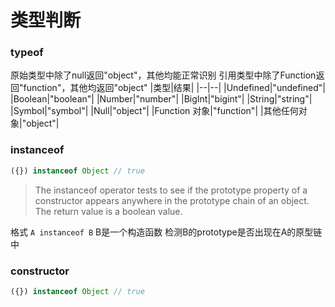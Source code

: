 # 类型判断
### typeof
原始类型中除了null返回"object"，其他均能正常识别
引用类型中除了Function返回"function"，其他均返回"object"
|类型|结果|
|--|--|
|Undefined|"undefined"|
|Boolean|"boolean"|
|Number|"number"|
|BigInt|"bigint"|
|String|"string"|
|Symbol|"symbol"|
|Null|"object"|
|Function 对象|"function"|
|其他任何对象|"object"|

### instanceof
```js
({}) instanceof Object // true
```
>The instanceof operator tests to see if the prototype property of a constructor appears anywhere in the prototype chain of an object. The return value is a boolean value. 

格式 ```A instanceof B```
B是一个构造函数
检测B的prototype是否出现在A的原型链中
### constructor
```js
({}) instanceof Object // true
```